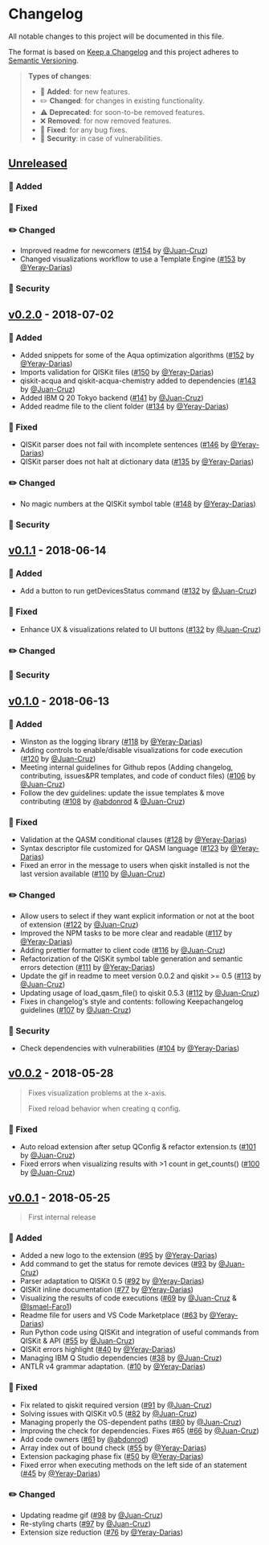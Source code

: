 # Changelog

All notable changes to this project will be documented in this file.

The format is based on [Keep a Changelog](http://keepachangelog.com/en/1.0.0/)
and this project adheres to [Semantic Versioning](http://semver.org/spec/v2.0.0.html).

> **Types of changes**:
>
> - 🎉 **Added**: for new features.
> - ✏️ **Changed**: for changes in existing functionality.
> - ⚠️ **Deprecated**: for soon-to-be removed features.
> - ❌ **Removed**: for now removed features.
> - 🐛 **Fixed**: for any bug fixes.
> - 👾 **Security**: in case of vulnerabilities.

## [Unreleased]

### 🎉 Added

### 🐛 Fixed

### ✏️ Changed
- Improved readme for newcomers ([#154](https://github.ibm.com/IBMQuantum/qiskit-studio/pull/154) by [@Juan-Cruz](https://github.ibm.com/Juan-Cruz))
- Changed visualizations workflow to use a Template Engine ([#153](https://github.ibm.com/IBMQuantum/qiskit-studio/pull/153) by [@Yeray-Darias](https://github.ibm.com/Yeray-Darias))


### 👾 Security

## [v0.2.0] - 2018-07-02

### 🎉 Added
- Added snippets for some of the Aqua optimization algorithms ([#152](https://github.ibm.com/IBMQuantum/qiskit-studio/pull/152) by [@Yeray-Darias](https://github.ibm.com/Yeray-Darias))
- Imports validation for QISKit files ([#150](https://github.ibm.com/IBMQuantum/qiskit-studio/pull/150) by [@Yeray-Darias](https://github.ibm.com/Yeray-Darias))
- qiskit-acqua and qiskit-acqua-chemistry added to dependencies ([#143](https://github.ibm.com/IBMQuantum/qiskit-studio/pull/143) by [@Juan-Cruz](https://github.ibm.com/Juan-Cruz))
- Added IBM Q 20 Tokyo backend ([#141](https://github.ibm.com/IBMQuantum/qiskit-studio/pull/141) by [@Juan-Cruz](https://github.ibm.com/Juan-Cruz))
- Added readme file to the client folder ([#134](https://github.ibm.com/IBMQuantum/qiskit-studio/pull/134) by [@Yeray-Darias](https://github.ibm.com/Yeray-Darias))

### 🐛 Fixed
- QISKit parser does not fail with incomplete sentences ([#146](https://github.ibm.com/IBMQuantum/qiskit-studio/pull/146) by [@Yeray-Darias](https://github.ibm.com/Yeray-Darias))
- QISKit parser does not halt at dictionary data ([#135](https://github.ibm.com/IBMQuantum/qiskit-studio/pull/135) by [@Yeray-Darias](https://github.ibm.com/Yeray-Darias))

### ✏️ Changed
- No magic numbers at the QISKit symbol table ([#148](https://github.ibm.com/IBMQuantum/qiskit-studio/pull/148) by [@Yeray-Darias](https://github.ibm.com/Yeray-Darias))

### 👾 Security


## [v0.1.1] - 2018-06-14

### 🎉 Added
- Add a button to run getDevicesStatus command ([#132](https://github.ibm.com/IBMQuantum/qiskit-studio/pull/132) by [@Juan-Cruz](https://github.ibm.com/Juan-Cruz))

### 🐛 Fixed
- Enhance UX & visualizations related to UI buttons ([#132](https://github.ibm.com/IBMQuantum/qiskit-studio/pull/132) by [@Juan-Cruz](https://github.ibm.com/Juan-Cruz))

### ✏️ Changed

### 👾 Security


## [v0.1.0] - 2018-06-13

### 🎉 Added

- Winston as the logging library ([#118](https://github.ibm.com/IBMQuantum/qiskit-studio/pull/118) by [@Yeray-Darias](https://github.ibm.com/Yeray-Darias))
- Adding controls to enable/disable visualizations for code execution ([#120](https://github.ibm.com/IBMQuantum/qiskit-studio/pull/120) by [@Juan-Cruz](https://github.ibm.com/Juan-Cruz))
- Meeting internal guidelines for Github repos (Adding changelog, contributing, issues&PR templates, and code of conduct files) ([#106](https://github.ibm.com/IBMQuantum/qiskit-studio/pull/106) by [@Juan-Cruz](https://github.ibm.com/Juan-Cruz))
- Follow the dev guidelines: update the issue templates & move contributing ([#108](https://github.ibm.com/IBMQuantum/qiskit-studio/pull/108) by [@abdonrod](https://github.ibm.com/abdonrod) & [@Juan-Cruz](https://github.ibm.com/abdonrod))

### 🐛 Fixed

- Validation at the QASM conditional clauses ([#128](https://github.ibm.com/IBMQuantum/qiskit-studio/pull/128) by [@Yeray-Darias](https://github.ibm.com/Yeray-Darias))
- Syntax descriptor file customized for QASM language ([#123](https://github.ibm.com/IBMQuantum/qiskit-studio/pull/123) by [@Yeray-Darias](https://github.ibm.com/Yeray-Darias))
- Fixed an error in the message to users when qiskit installed is not the last version available ([#110](https://github.ibm.com/IBMQuantum/qiskit-studio/pull/110) by [@Juan-Cruz](https://github.ibm.com/Juan-Cruz))

### ✏️ Changed

- Allow users to select if they want explicit information or not at the boot of extension ([#122](https://github.ibm.com/IBMQuantum/qiskit-studio/pull/122) by [@Juan-Cruz](https://github.ibm.com/Juan-Cruz))
- Improved the NPM tasks to be more clear and readable ([#117](https://github.ibm.com/IBMQuantum/qiskit-studio/pull/117) by [@Yeray-Darias](https://github.ibm.com/Yeray-Darias))
- Adding prettier formatter to client code ([#116](https://github.ibm.com/IBMQuantum/qiskit-studio/pull/116) by [@Juan-Cruz](https://github.ibm.com/Juan-Cruz))
- Refactorization of the QISKit symbol table generation and semantic errors detection ([#111](https://github.ibm.com/IBMQuantum/qiskit-studio/pull/111) by [@Yeray-Darias](https://github.ibm.com/Yeray-Darias))
- Update the gif in readme to meet version 0.0.2 and qiskit >= 0.5 ([#113](https://github.ibm.com/IBMQuantum/qiskit-studio/pull/113) by [@Juan-Cruz](https://github.ibm.com/Juan-Cruz))
- Updating usage of load_qasm_file() to qiskit 0.5.3 ([#112](https://github.ibm.com/IBMQuantum/qiskit-studio/pull/112) by [@Juan-Cruz](https://github.ibm.com/Juan-Cruz))
- Fixes in changelog's style and contents: following Keepachangelog guidelines ([#107](https://github.ibm.com/IBMQuantum/qiskit-studio/pull/107) by [@Juan-Cruz](https://github.ibm.com/Juan-Cruz))

### 👾 Security

- Check dependencies with vulnerabilities ([#104](https://github.ibm.com/IBMQuantum/qiskit-studio/pull/104) by [@Yeray-Darias](https://github.ibm.com/Yeray-Darias))

## [v0.0.2] - 2018-05-28

> Fixes visualization problems at the x-axis.
>
> Fixed reload behavior when creating q config.

### 🐛 Fixed

- Auto reload extension after setup QConfig & refactor extension.ts ([#101](https://github.ibm.com/IBMQuantum/qiskit-studio/pull/101) by [@Juan-Cruz](https://github.ibm.com/Juan-Cruz))
- Fixed errors when visualizing results with >1 count in get_counts() ([#100](https://github.ibm.com/IBMQuantum/qiskit-studio/pull/100) by [@Juan-Cruz](https://github.ibm.com/Juan-Cruz))

## [v0.0.1] - 2018-05-25

> First internal release

### 🎉 Added

- Added a new logo to the extension ([#95](https://github.ibm.com/IBMQuantum/qiskit-studio/pull/96) by [@Yeray-Darias](https://github.ibm.com/Yeray-Darias))
- Add command to get the status for remote devices ([#93](https://github.ibm.com/IBMQuantum/qiskit-studio/pull/93) by [@Juan-Cruz](https://github.ibm.com/Juan-Cruz))
- Parser adaptation to QISKit 0.5 ([#92](https://github.ibm.com/IBMQuantum/qiskit-studio/pull/92) by [@Yeray-Darias](https://github.ibm.com/Yeray-Darias))
- QISKit inline documentation ([#77](https://github.ibm.com/IBMQuantum/qiskit-studio/pull/77) by [@Yeray-Darias](https://github.ibm.com/Yeray-Darias))
- Visualizing the results of code executions ([#69](https://github.ibm.com/IBMQuantum/qiskit-studio/pull/69) by [@Juan-Cruz](https://github.ibm.com/Juan-Cruz) & [@Ismael-Faro1](https://github.ibm.com/Ismael-Faro1))
- Readme file for users and VS Code Marketplace ([#63](https://github.ibm.com/IBMQuantum/qiskit-studio/pull/63) by [@Yeray-Darias](https://github.ibm.com/Yeray-Darias))
- Run Python code using QISKit and integration of useful commands from QISKit & API ([#55](https://github.ibm.com/IBMQuantum/qiskit-studio/pull/55) by [@Juan-Cruz](https://github.ibm.com/Juan-Cruz))
- QISKit errors highlight ([#40](https://github.ibm.com/IBMQuantum/qiskit-studio/pull/40) by [@Yeray-Darias](https://github.ibm.com/Yeray-Darias))
- Managing IBM Q Studio dependencies ([#38](https://github.ibm.com/IBMQuantum/qiskit-studio/pull/38) by [@Juan-Cruz](https://github.ibm.com/Juan-Cruz))
- ANTLR v4 grammar adaptation. ([#10](https://github.ibm.com/IBMQuantum/qiskit-studio/pull/10) by [@Yeray-Darias](https://github.ibm.com/Yeray-Darias))

### 🐛 Fixed

- Fix related to qiskit required version ([#91](https://github.ibm.com/IBMQuantum/qiskit-studio/pull/91) by [@Juan-Cruz](https://github.ibm.com/Juan-Cruz))
- Solving issues with QISKit v0.5 ([#82](https://github.ibm.com/IBMQuantum/qiskit-studio/pull/82) by [@Juan-Cruz](https://github.ibm.com/Juan-Cruz))
- Managing properly the OS-dependent paths ([#80](https://github.ibm.com/IBMQuantum/qiskit-studio/pull/80) by [@Juan-Cruz](https://github.ibm.com/Juan-Cruz))
- Improving the check for dependencies. Fixes #65 ([#66](https://github.ibm.com/IBMQuantum/qiskit-studio/pull/66) by [@Juan-Cruz](https://github.ibm.com/Juan-Cruz))
- Add code owners ([#61](https://github.ibm.com/IBMQuantum/qiskit-studio/pull/61) by [@abdonrod](https://github.ibm.com/abdonrod))
- Array index out of bound check ([#55](https://github.ibm.com/IBMQuantum/qiskit-studio/pull/53) by [@Yeray-Darias](https://github.ibm.com/Yeray-Darias))
- Extension packaging phase fix ([#50](https://github.ibm.com/IBMQuantum/qiskit-studio/pull/50) by [@Yeray-Darias](https://github.ibm.com/Yeray-Darias))
- Fixed error when executing methods on the left side of an statement ([#45](https://github.ibm.com/IBMQuantum/qiskit-studio/pull/45) by [@Yeray-Darias](https://github.ibm.com/Yeray-Darias))

### ✏️ Changed

- Updating readme gif ([#98](https://github.ibm.com/IBMQuantum/qiskit-studio/pull/98) by [@Juan-Cruz](https://github.ibm.com/Juan-Cruz))
- Re-styling charts ([#97](https://github.ibm.com/IBMQuantum/qiskit-studio/pull/97) by [@Juan-Cruz](https://github.ibm.com/Juan-Cruz))
- Extension size reduction ([#76](https://github.ibm.com/IBMQuantum/qiskit-studio/pull/76) by [@Yeray-Darias](https://github.ibm.com/Yeray-Darias))

[Unreleased]: https://github.ibm.com/IBMQuantum/qiskit-studio/compare/v0.2.0...HEAD
[v0.2.0]: https://github.ibm.com/IBMQuantum/qiskit-studio/compare/v0.1.1...v0.2.0
[v0.1.1]: https://github.ibm.com/IBMQuantum/qiskit-studio/compare/v0.1.0...v0.1.1
[v0.1.0]: https://github.ibm.com/IBMQuantum/qiskit-studio/compare/v0.0.2...v0.1.0
[v0.0.2]: https://github.ibm.com/IBMQuantum/qiskit-studio/compare/v0.0.1...v0.0.2
[v0.0.1]: https://github.ibm.com/IBMQuantum/qiskit-studio/compare/d35decaf632f7b197c9df496a624baf2f46400d7...v0.0.1
